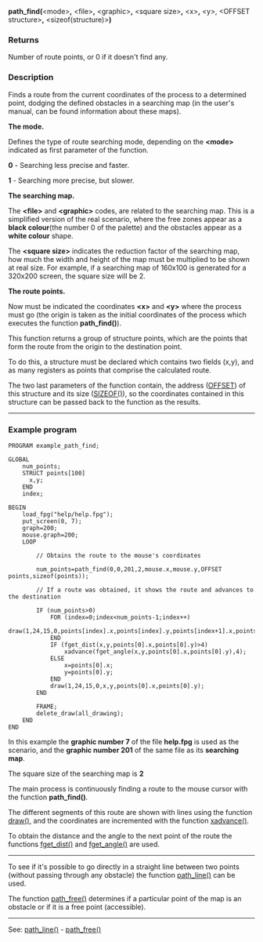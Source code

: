 **path_find(**&lt;mode&gt;**,** &lt;file&gt;**,** &lt;graphic&gt;**,** &lt;square size&gt;**,** &lt;x&gt;**,** &lt;y&gt;, &lt;OFFSET structure&gt;**,** &lt;sizeof(structure)&gt;**)**

### Returns

Number of route points, or 0 if it doesn't find any.

### Description

Finds a route from the current coordinates of the process to a determined
point, dodging the defined obstacles in a searching map
(in the user's manual, can be found information about these maps).

**The mode.**

Defines the type of route searching mode, depending on the **&lt;mode&gt;** indicated
as first parameter of the function.

  **0** - Searching less precise and faster.

  **1** - Searching more precise, but slower.


**The searching map.**

The **&lt;file&gt;** and **&lt;graphic&gt;** codes, are related to the searching map. This
is a simplified version of the real scenario, where the free zones appear as
a **black colour**(the number 0 of the palette) and the obstacles appear as a 
**white colour** shape.

The **&lt;square size&gt;** indicates the reduction factor of the searching map,
how much the width and height of the map must be multiplied to be shown 
at real size. For example, if a searching map of 160x100 is generated for
a 320x200 screen, the square size will be 2.

**The route points.**

Now must be indicated the coordinates **&lt;x&gt;** and **&lt;y&gt;** where the process must
go (the origin is taken as the initial coordinates of the process which
executes the function **path_find()**).

This function returns a group of structure points, which are the
points that form the route from the origin to the destination point.

To do this, a structure must be declared which contains two fields (x,y),
and as many registers as points that comprise the calculated route.

The two last parameters of the function contain, the address ([OFFSET](offset.md)) of
this structure and its size ([SIZEOF()](sizeof().md)), so the coordinates contained in this 
structure can be passed back to the function as the results.

---------------------------------------


### Example program
```
PROGRAM example_path_find;

GLOBAL
    num_points;
    STRUCT points[100]
      x,y;
    END
    index;

BEGIN
    load_fpg("help/help.fpg");
    put_screen(0, 7);
    graph=200;
    mouse.graph=200;
    LOOP

        // Obtains the route to the mouse's coordinates

        num_points=path_find(0,0,201,2,mouse.x,mouse.y,OFFSET points,sizeof(points));

        // If a route was obtained, it shows the route and advances to the destination

        IF (num_points>0)
            FOR (index=0;index<num_points-1;index++)
                draw(1,24,15,0,points[index].x,points[index].y,points[index+1].x,points[index+1].y);
            END
            IF (fget_dist(x,y,points[0].x,points[0].y)>4)
                xadvance(fget_angle(x,y,points[0].x,points[0].y),4);
            ELSE
                x=points[0].x;
                y=points[0].y;
            END
            draw(1,24,15,0,x,y,points[0].x,points[0].y);
        END

        FRAME;
        delete_draw(all_drawing);
    END
END
```


In this example the **graphic number 7** of the file **help.fpg** is used as the
scenario, and the **graphic number 201** of the same file as its **searching map**.

The square size of the searching map is **2**

The main process is continuously finding a route to the mouse cursor
with the function **path_find()**.

The different segments of this route are shown with lines using the
function [draw()](draw().md), and the coordinates are incremented
with the function [xadvance()](xadvance().md).

To obtain the distance and the angle to the next point of the route the 
functions [fget_dist()](fget_dist().md) and [fget_angle()](fget_angle().md) are used.

---------------------------------------


To see if it's possible to go directly in a straight line between two points (without
passing through any obstacle) the function [path_line()](path_line().md) can be used.

The function [path_free()](path_free().md) determines if a particular point of the map
is an obstacle or if it is a free point (accessible).

---------------------------------------
See: [path_line()](path_line().md) - [path_free()](path_free().md)

